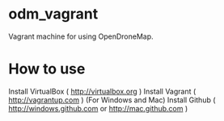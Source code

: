 odm_vagrant
===========

Vagrant machine for using OpenDroneMap.

How to use
==========

Install VirtualBox ( http://virtualbox.org )
Install Vagrant ( http://vagrantup.com )
(For Windows and Mac) Install Github ( http://windows.github.com or http://mac.github.com )

